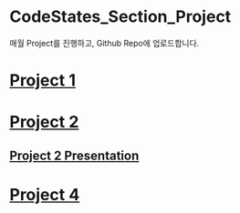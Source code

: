 # CodeStates_Section_Project

매월 Project를 진행하고, Github Repo에 업로드합니다. 

# [Project 1](https://github.com/jun1116/CodeStates_Section_Project/tree/master/Section_1)


# [Project 2](https://github.com/jun1116/CodeStates_Section_Project/tree/master/Section_2)
## [Project 2 Presentation](https://github.com/jun1116/CodeStates_Section_Project/blob/master/Section_2/Section2_%EB%B0%9C%ED%91%9C.md)


# [Project 4](https://github.com/jun1116/CodeStates_Section_Project/tree/master/Section_4)
